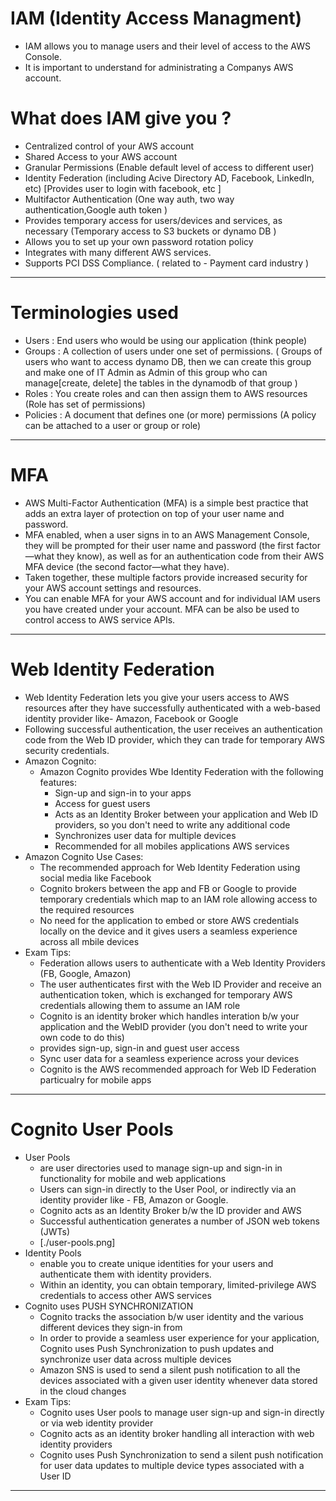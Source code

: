 # IAM (Identity Access Managment)

- IAM allows you to manage users and their level of access to the AWS Console.
- It is important to understand for administrating a Companys AWS account.

# What does IAM give you ?

- Centralized control of your AWS account
- Shared Access to your AWS account
- Granular Permissions (Enable default level of access to different user)
- Identity Federation (including Acive Directory AD, Facebook, LinkedIn, etc) [Provides user to login with facebook, etc ]
- Multifactor Authentication (One way auth, two way authentication,Google auth token )
- Provides temporary access for users/devices and services, as necessary (Temporary access to S3 buckets or dynamo DB )
- Allows you to set up your own password rotation policy
- Integrates with many different AWS services.
- Supports PCI DSS Compliance. ( related to - Payment card industry )

---

# Terminologies used

- Users : End users who would be using our application (think people)
- Groups : A collection of users under one set of permissions. ( Groups of users who want to access dynamo DB, then we can create this group and make one of IT Admin as Admin of this group who can manage[create, delete] the tables in the dynamodb of that group )
- Roles : You create roles and can then assign them to AWS resources (Role has set of permissions)
- Policies : A document that defines one (or more) permissions (A policy can be attached to a user or group or role)

---

# MFA

- AWS Multi-Factor Authentication (MFA) is a simple best practice that adds an extra layer of protection on top of your user name and password.
- MFA enabled, when a user signs in to an AWS Management Console, they will be prompted for their user name and password (the first factor—what they know), as well as for an authentication code from their AWS MFA device (the second factor—what they have).
- Taken together, these multiple factors provide increased security for your AWS account settings and resources.
- You can enable MFA for your AWS account and for individual IAM users you have created under your account. MFA can be also be used to control access to AWS service APIs.

---

# Web Identity Federation

- Web Identity Federation lets you give your users access to AWS resources after they have successfully authenticated with a web-based identity provider like- Amazon, Facebook or Google
- Following successful authentication, the user receives an authentication code from the Web ID provider, which they can trade for temporary AWS security credentials.
- Amazon Cognito:
  - Amazon Cognito provides Wbe Identity Federation with the following features:
    - Sign-up and sign-in to your apps
    - Access for guest users
    - Acts as an Identity Broker between your application and Web ID providers, so you don't need to write any additional code
    - Synchronizes user data for multiple devices
    - Recommended for all mobiles applications AWS services
- Amazon Cognito Use Cases:
  - The recommended approach for Web Identity Federation using social media like Facebook
  - Cognito brokers between the app and FB or Google to provide temporary credentials which map to an IAM role allowing access to the required resources
  - No need for the application to embed or store AWS credentials locally on the device and it gives users a seamless experience across all mbile devices
- Exam Tips:
  - Federation allows users to authenticate with a Web Identity Providers (FB, Google, Amazon)
  - The user authenticates first with the Web ID Provider and receive an authentication token, which is exchanged for temporary AWS credentials allowing them to assume an IAM role
  - Cognito is an identity broker which handles interation b/w your application and the WebID provider (you don't need to write your own code to do this)
  - provides sign-up, sign-in and guest user access
  - Sync user data for a seamless experience across your devices
  - Cognito is the AWS recommended approach for Web ID Federation particualry for mobile apps

---

# Cognito User Pools

- User Pools
  - are user directories used to manage sign-up and sign-in in functionality for mobile and web applications
  - Users can sign-in directly to the User Pool, or indirectly via an identity provider like - FB, Amazon or Google.
  - Cognito acts as an Identity Broker b/w the ID provider and AWS
  - Successful authentication generates a number of JSON web tokens (JWTs)
  - [./user-pools.png]
- Identity Pools
  - enable you to create unique identities for your users and authenticate them with identity providers.
  - Within an identity, you can obtain temporary, limited-privilege AWS credentials to access other AWS services
- Cognito uses PUSH SYNCHRONIZATION
  - Cognito tracks the association b/w user identity and the various different devices they sign-in from
  - In order to provide a seamless user experience for your application, Cognito uses Push Synchronization to push updates and synchronize user data across multiple devices
  - Amazon SNS is used to send a silent push notification to all the devices associated with a given user identity whenever data stored in the cloud changes
- Exam Tips:
  - Cognito uses User pools to manage user sign-up and sign-in directly or via web identity provider
  - Cognito acts as an identity broker handling all interaction with web identity providers
  - Cognito uses Push Synchronization to send a silent push notification for user data updates to multiple device types associated with a User ID

---
